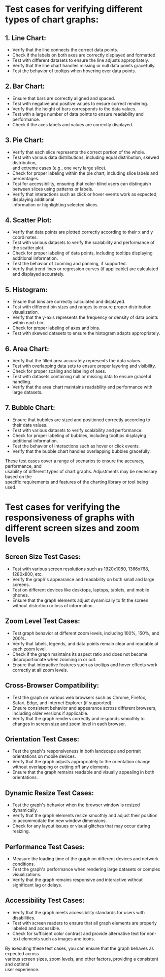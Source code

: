 # Test cases for verifying different types of chart graphs:
## 1. Line Chart:

* Verify that the line connects the correct data points.
* Check if the labels on both axes are correctly displayed and formatted.
* Test with different datasets to ensure the line adjusts appropriately.
* Verify that the line chart handles missing or null data points gracefully.
* Test the behavior of tooltips when hovering over data points.

## 2. Bar Chart:
* Ensure that bars are correctly aligned and spaced.
* Test with negative and positive values to ensure correct rendering.
* Verify that the height of bars corresponds to the data values.
* Test with a large number of data points to ensure readability and performance.
* Check if the axes labels and values are correctly displayed.

## 3. Pie Chart:
* Verify that each slice represents the correct portion of the whole.
* Test with various data distributions, including equal distribution, skewed distribution,   
and extreme cases (e.g., one very large slice).
* Check for proper labeling within the pie chart, including slice labels and percentages.
* Test for accessibility, ensuring that color-blind users can distinguish between 
slices using patterns or labels.
* Verify that interactions such as click or hover events work as expected, displaying additional   
information or highlighting selected slices.

## 4. Scatter Plot:
* Verify that data points are plotted correctly according to their x and y coordinates.
* Test with various datasets to verify the scalability and performance of the scatter plot.
* Check for proper labeling of data points, including tooltips displaying additional information.
* Test the behavior of zooming and panning, if supported.
* Verify that trend lines or regression curves (if applicable) are calculated and displayed accurately.

## 5. Histogram:
* Ensure that bins are correctly calculated and displayed.
* Test with different bin sizes and ranges to ensure proper distribution visualization.
* Verify that the y-axis represents the frequency or density of data points within each bin.
* Check for proper labeling of axes and bins.
* Test with skewed datasets to ensure the histogram adapts appropriately.

## 6. Area Chart:
* Verify that the filled area accurately represents the data values.
* Test with overlapping data sets to ensure proper layering and visibility.
* Check for proper scaling and labeling of axes.
* Test with datasets containing null or missing data to ensure graceful handling.
* Verify that the area chart maintains readability and performance with large datasets.

## 7. Bubble Chart:
* Ensure that bubbles are sized and positioned correctly according to their data values.
* Test with various datasets to verify scalability and performance.
* Check for proper labeling of bubbles, including tooltips displaying additional information.
* Test the behavior of interactions such as hover or click events.
* Verify that the bubble chart handles overlapping bubbles gracefully.

These test cases cover a range of scenarios to ensure the accuracy, performance, and   
usability of different types of chart graphs. Adjustments may be necessary based on the   
specific requirements and features of the charting library or tool being used.

# Test cases for verifying the responsiveness of graphs with different screen sizes and zoom levels

## Screen Size Test Cases:

* Test with various screen resolutions such as 1920x1080, 1366x768, 1280x800, etc.
* Verify the graph's appearance and readability on both small and large screens.
* Test on different devices like desktops, laptops, tablets, and mobile phones.
* Ensure that the graph elements adjust dynamically to fit the screen without distortion or loss of information.

## Zoom Level Test Cases:

* Test graph behavior at different zoom levels, including 100%, 150%, and 200%.
* Verify that labels, legends, and data points remain clear and readable at each zoom level.
* Check if the graph maintains its aspect ratio and does not become disproportionate when zooming in or out.
* Ensure that interactive features such as tooltips and hover effects work correctly at all zoom levels.

## Cross-Browser Compatibility:
* Test the graph on various web browsers such as Chrome, Firefox, Safari, Edge, and Internet Explorer (if supported).
* Ensure consistent behavior and appearance across different browsers, including older versions if applicable.
* Verify that the graph renders correctly and responds smoothly to changes in screen size and zoom level in each browser.

## Orientation Test Cases:
* Test the graph's responsiveness in both landscape and portrait orientations on mobile devices.
* Verify that the graph adjusts appropriately to the orientation change without overlapping or cutting off any elements.
* Ensure that the graph remains readable and visually appealing in both orientations.

## Dynamic Resize Test Cases:
* Test the graph's behavior when the browser window is resized dynamically.
* Verify that the graph elements resize smoothly and adjust their position to accommodate the new window dimensions.
* Check for any layout issues or visual glitches that may occur during resizing.

## Performance Test Cases:
* Measure the loading time of the graph on different devices and network conditions.
* Test the graph's performance when rendering large datasets or complex visualizations.
* Verify that the graph remains responsive and interactive without significant lag or delays.

## Accessibility Test Cases:
* Verify that the graph meets accessibility standards for users with disabilities.
* Test with screen readers to ensure that all graph elements are properly labeled and accessible.
* Check for sufficient color contrast and provide alternative text for non-text elements such as images and icons.  

By executing these test cases, you can ensure that the graph behaves as expected across   
various screen sizes, zoom levels, and other factors, providing a consistent and optimal   
user experience.